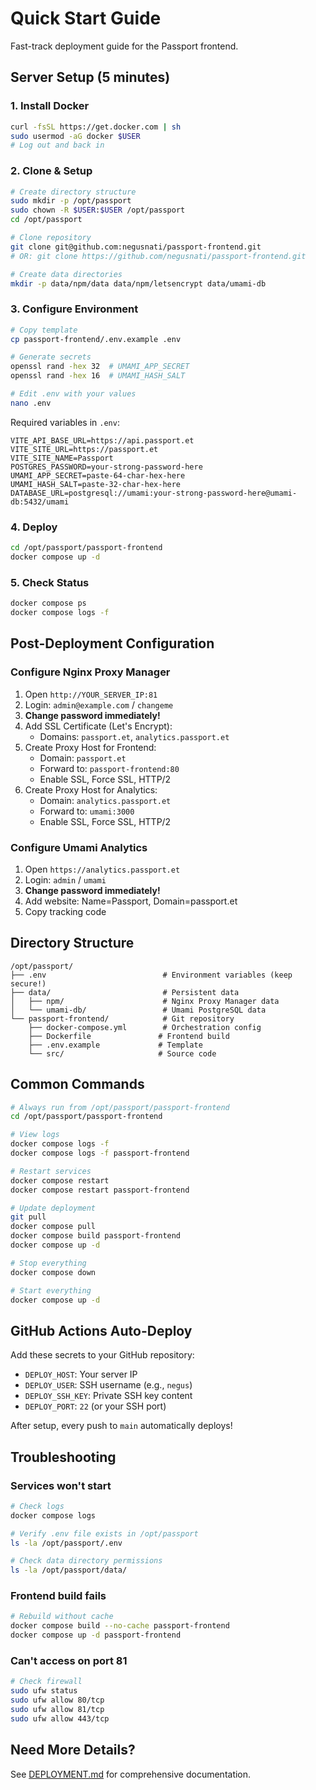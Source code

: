 # Quick Start Guide

Fast-track deployment guide for the Passport frontend.

## Server Setup (5 minutes)

### 1. Install Docker

```bash
curl -fsSL https://get.docker.com | sh
sudo usermod -aG docker $USER
# Log out and back in
```

### 2. Clone & Setup

```bash
# Create directory structure
sudo mkdir -p /opt/passport
sudo chown -R $USER:$USER /opt/passport
cd /opt/passport

# Clone repository
git clone git@github.com:negusnati/passport-frontend.git
# OR: git clone https://github.com/negusnati/passport-frontend.git

# Create data directories
mkdir -p data/npm/data data/npm/letsencrypt data/umami-db
```

### 3. Configure Environment

```bash
# Copy template
cp passport-frontend/.env.example .env

# Generate secrets
openssl rand -hex 32  # UMAMI_APP_SECRET
openssl rand -hex 16  # UMAMI_HASH_SALT

# Edit .env with your values
nano .env
```

Required variables in `.env`:
```env
VITE_API_BASE_URL=https://api.passport.et
VITE_SITE_URL=https://passport.et
VITE_SITE_NAME=Passport
POSTGRES_PASSWORD=your-strong-password-here
UMAMI_APP_SECRET=paste-64-char-hex-here
UMAMI_HASH_SALT=paste-32-char-hex-here
DATABASE_URL=postgresql://umami:your-strong-password-here@umami-db:5432/umami
```

### 4. Deploy

```bash
cd /opt/passport/passport-frontend
docker compose up -d
```

### 5. Check Status

```bash
docker compose ps
docker compose logs -f
```

## Post-Deployment Configuration

### Configure Nginx Proxy Manager

1. Open `http://YOUR_SERVER_IP:81`
2. Login: `admin@example.com` / `changeme`
3. **Change password immediately!**
4. Add SSL Certificate (Let's Encrypt):
   - Domains: `passport.et`, `analytics.passport.et`
5. Create Proxy Host for Frontend:
   - Domain: `passport.et`
   - Forward to: `passport-frontend:80`
   - Enable SSL, Force SSL, HTTP/2
6. Create Proxy Host for Analytics:
   - Domain: `analytics.passport.et`
   - Forward to: `umami:3000`
   - Enable SSL, Force SSL, HTTP/2

### Configure Umami Analytics

1. Open `https://analytics.passport.et`
2. Login: `admin` / `umami`
3. **Change password immediately!**
4. Add website: Name=Passport, Domain=passport.et
5. Copy tracking code

## Directory Structure

```
/opt/passport/
├── .env                          # Environment variables (keep secure!)
├── data/                         # Persistent data
│   ├── npm/                      # Nginx Proxy Manager data
│   └── umami-db/                 # Umami PostgreSQL data
└── passport-frontend/            # Git repository
    ├── docker-compose.yml        # Orchestration config
    ├── Dockerfile               # Frontend build
    ├── .env.example             # Template
    └── src/                     # Source code
```

## Common Commands

```bash
# Always run from /opt/passport/passport-frontend
cd /opt/passport/passport-frontend

# View logs
docker compose logs -f
docker compose logs -f passport-frontend

# Restart services
docker compose restart
docker compose restart passport-frontend

# Update deployment
git pull
docker compose pull
docker compose build passport-frontend
docker compose up -d

# Stop everything
docker compose down

# Start everything
docker compose up -d
```

## GitHub Actions Auto-Deploy

Add these secrets to your GitHub repository:

- `DEPLOY_HOST`: Your server IP
- `DEPLOY_USER`: SSH username (e.g., `negus`)
- `DEPLOY_SSH_KEY`: Private SSH key content
- `DEPLOY_PORT`: `22` (or your SSH port)

After setup, every push to `main` automatically deploys!

## Troubleshooting

### Services won't start
```bash
# Check logs
docker compose logs

# Verify .env file exists in /opt/passport
ls -la /opt/passport/.env

# Check data directory permissions
ls -la /opt/passport/data/
```

### Frontend build fails
```bash
# Rebuild without cache
docker compose build --no-cache passport-frontend
docker compose up -d passport-frontend
```

### Can't access on port 81
```bash
# Check firewall
sudo ufw status
sudo ufw allow 80/tcp
sudo ufw allow 81/tcp
sudo ufw allow 443/tcp
```

## Need More Details?

See [DEPLOYMENT.md](./DEPLOYMENT.md) for comprehensive documentation.
